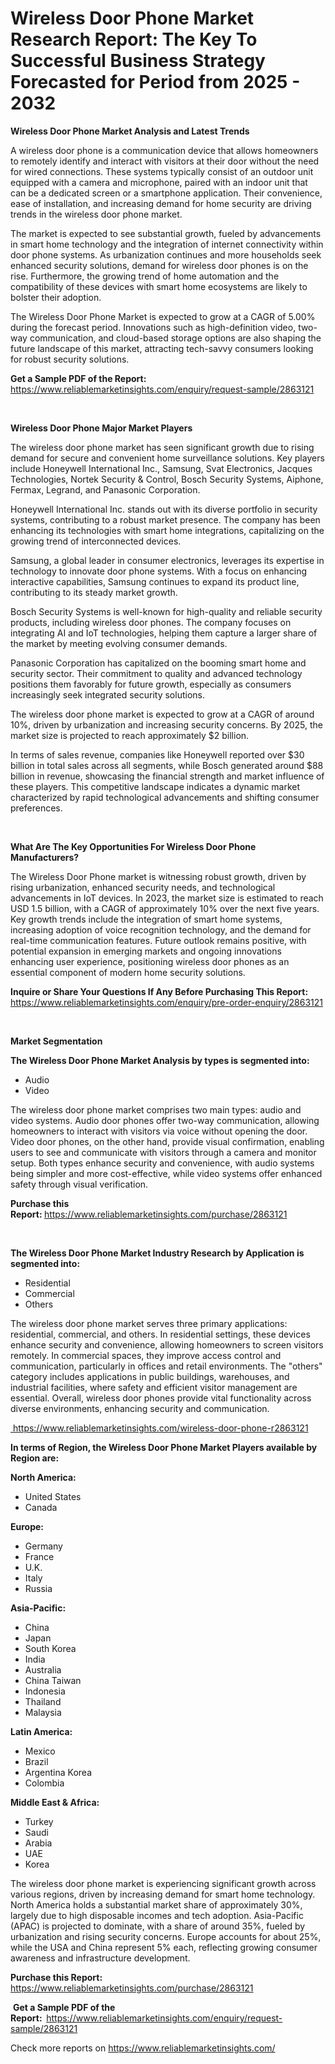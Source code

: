 <p><h1>Wireless Door Phone Market Research Report: The Key To Successful Business Strategy Forecasted for Period from 2025 - 2032</h1></p><p><strong>Wireless Door Phone Market Analysis and Latest Trends</strong></p>
<p><p>A wireless door phone is a communication device that allows homeowners to remotely identify and interact with visitors at their door without the need for wired connections. These systems typically consist of an outdoor unit equipped with a camera and microphone, paired with an indoor unit that can be a dedicated screen or a smartphone application. Their convenience, ease of installation, and increasing demand for home security are driving trends in the wireless door phone market.</p><p>The market is expected to see substantial growth, fueled by advancements in smart home technology and the integration of internet connectivity within door phone systems. As urbanization continues and more households seek enhanced security solutions, demand for wireless door phones is on the rise. Furthermore, the growing trend of home automation and the compatibility of these devices with smart home ecosystems are likely to bolster their adoption.</p><p>The Wireless Door Phone Market is expected to grow at a CAGR of 5.00% during the forecast period. Innovations such as high-definition video, two-way communication, and cloud-based storage options are also shaping the future landscape of this market, attracting tech-savvy consumers looking for robust security solutions.</p></p>
<p><strong>Get a Sample PDF of the Report:&nbsp;</strong> <a href="https://www.reliablemarketinsights.com/enquiry/request-sample/2863121?utm_campaign=2218&utm_medium=2&utm_source=Github&utm_content=ia&utm_term=12032025&utm_id=wireless-door-phone">https://www.reliablemarketinsights.com/enquiry/request-sample/2863121</a></p>
<p>&nbsp;</p>
<p><strong>Wireless Door Phone Major Market Players</strong></p>
<p><p>The wireless door phone market has seen significant growth due to rising demand for secure and convenient home surveillance solutions. Key players include Honeywell International Inc., Samsung, Svat Electronics, Jacques Technologies, Nortek Security & Control, Bosch Security Systems, Aiphone, Fermax, Legrand, and Panasonic Corporation.</p><p>Honeywell International Inc. stands out with its diverse portfolio in security systems, contributing to a robust market presence. The company has been enhancing its technologies with smart home integrations, capitalizing on the growing trend of interconnected devices.</p><p>Samsung, a global leader in consumer electronics, leverages its expertise in technology to innovate door phone systems. With a focus on enhancing interactive capabilities, Samsung continues to expand its product line, contributing to its steady market growth.</p><p>Bosch Security Systems is well-known for high-quality and reliable security products, including wireless door phones. The company focuses on integrating AI and IoT technologies, helping them capture a larger share of the market by meeting evolving consumer demands.</p><p>Panasonic Corporation has capitalized on the booming smart home and security sector. Their commitment to quality and advanced technology positions them favorably for future growth, especially as consumers increasingly seek integrated security solutions.</p><p>The wireless door phone market is expected to grow at a CAGR of around 10%, driven by urbanization and increasing security concerns. By 2025, the market size is projected to reach approximately $2 billion. </p><p>In terms of sales revenue, companies like Honeywell reported over $30 billion in total sales across all segments, while Bosch generated around $88 billion in revenue, showcasing the financial strength and market influence of these players. This competitive landscape indicates a dynamic market characterized by rapid technological advancements and shifting consumer preferences.</p></p>
<p>&nbsp;</p>
<p><strong>What Are The Key Opportunities For Wireless Door Phone Manufacturers?</strong></p>
<p><p>The Wireless Door Phone market is witnessing robust growth, driven by rising urbanization, enhanced security needs, and technological advancements in IoT devices. In 2023, the market size is estimated to reach USD 1.5 billion, with a CAGR of approximately 10% over the next five years. Key growth trends include the integration of smart home systems, increasing adoption of voice recognition technology, and the demand for real-time communication features. Future outlook remains positive, with potential expansion in emerging markets and ongoing innovations enhancing user experience, positioning wireless door phones as an essential component of modern home security solutions.</p></p>
<p><strong>Inquire or Share Your Questions If Any Before Purchasing This Report:</strong> <a href="https://www.reliablemarketinsights.com/enquiry/pre-order-enquiry/2863121?utm_campaign=2218&utm_medium=2&utm_source=Github&utm_content=ia&utm_term=12032025&utm_id=wireless-door-phone">https://www.reliablemarketinsights.com/enquiry/pre-order-enquiry/2863121</a></p>
<p>&nbsp;</p>
<p><strong>Market Segmentation</strong></p>
<p><strong>The Wireless Door Phone Market Analysis by types is segmented into:</strong></p>
<p><ul><li>Audio</li><li>Video</li></ul></p>
<p><p>The wireless door phone market comprises two main types: audio and video systems. Audio door phones offer two-way communication, allowing homeowners to interact with visitors via voice without opening the door. Video door phones, on the other hand, provide visual confirmation, enabling users to see and communicate with visitors through a camera and monitor setup. Both types enhance security and convenience, with audio systems being simpler and more cost-effective, while video systems offer enhanced safety through visual verification.</p></p>
<p><strong>Purchase this Report:&nbsp;</strong><a href="https://www.reliablemarketinsights.com/purchase/2863121?utm_campaign=2218&utm_medium=2&utm_source=Github&utm_content=ia&utm_term=12032025&utm_id=wireless-door-phone">https://www.reliablemarketinsights.com/purchase/2863121</a></p>
<p>&nbsp;</p>
<p><strong>The Wireless Door Phone Market Industry Research by Application is segmented into:</strong></p>
<p><ul><li>Residential</li><li>Commercial</li><li>Others</li></ul></p>
<p><p>The wireless door phone market serves three primary applications: residential, commercial, and others. In residential settings, these devices enhance security and convenience, allowing homeowners to screen visitors remotely. In commercial spaces, they improve access control and communication, particularly in offices and retail environments. The "others" category includes applications in public buildings, warehouses, and industrial facilities, where safety and efficient visitor management are essential. Overall, wireless door phones provide vital functionality across diverse environments, enhancing security and communication.</p></p>
<p><a href="https://www.reliablemarketinsights.com/wireless-door-phone-r2863121?utm_campaign=2218&utm_medium=2&utm_source=Github&utm_content=ia&utm_term=12032025&utm_id=wireless-door-phone">&nbsp;https://www.reliablemarketinsights.com/wireless-door-phone-r2863121</a></p>
<p><strong>In terms of Region, the Wireless Door Phone Market Players available by Region are:</strong></p>
<p>
    <p> <strong> North America: </strong>
        <ul>
            <li>United States</li>
            <li>Canada</li>
        </ul>
        </p> 
    <p> <strong> Europe: </strong>
        <ul>
            <li>Germany</li>
            <li>France</li>
            <li>U.K.</li>
            <li>Italy</li>
            <li>Russia</li>
        </ul>
        </p> 
    <p> <strong> Asia-Pacific: </strong>
        <ul>
            <li>China</li>
            <li>Japan</li>
            <li>South Korea</li>
            <li>India</li>
            <li>Australia</li>
            <li>China Taiwan</li>
            <li>Indonesia</li>
            <li>Thailand</li>
            <li>Malaysia</li>
        </ul>
        </p> 
    <p> <strong> Latin America: </strong>
        <ul>
            <li>Mexico</li>
            <li>Brazil</li>
            <li>Argentina Korea</li>
            <li>Colombia</li>
        </ul>
        </p> 
    <p> <strong> Middle East & Africa: </strong>
        <ul>
            <li>Turkey</li>
            <li>Saudi</li>
            <li>Arabia</li>
            <li>UAE</li>
            <li>Korea</li>
        </ul>
    </p>
    </p>
<p><p>The wireless door phone market is experiencing significant growth across various regions, driven by increasing demand for smart home technology. North America holds a substantial market share of approximately 30%, largely due to high disposable incomes and tech adoption. Asia-Pacific (APAC) is projected to dominate, with a share of around 35%, fueled by urbanization and rising security concerns. Europe accounts for about 25%, while the USA and China represent 5% each, reflecting growing consumer awareness and infrastructure development.</p></p>
<p><strong>Purchase this Report: </strong><a href="https://www.reliablemarketinsights.com/purchase/2863121?utm_campaign=2218&utm_medium=2&utm_source=Github&utm_content=ia&utm_term=12032025&utm_id=wireless-door-phone">https://www.reliablemarketinsights.com/purchase/2863121</a></p>
<p>&nbsp;<strong>Get a Sample PDF of the Report:&nbsp;&nbsp;</strong><a href="https://www.reliablemarketinsights.com/enquiry/request-sample/2863121?utm_campaign=2218&utm_medium=2&utm_source=Github&utm_content=ia&utm_term=12032025&utm_id=wireless-door-phone">https://www.reliablemarketinsights.com/enquiry/request-sample/2863121</a></p>
<p><strong></strong></p>
<p>Check more reports on <a href="https://www.reliablemarketinsights.com/?utm_campaign=2218&utm_medium=2&utm_source=Github&utm_content=ia&utm_term=12032025&utm_id=wireless-door-phone">https://www.reliablemarketinsights.com/</a></p>